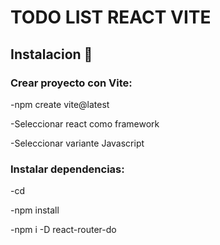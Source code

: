# TODO LIST REACT VITE
## Instalacion 📝 
### Crear proyecto con Vite: 

 -npm create vite@latest <nameProject>
 
 -Seleccionar react como framework
 
 -Seleccionar variante Javascript
 
 ### Instalar dependencias:
 -cd <nameProject> 
 
 -npm install
 
 -npm i -D react-router-do
 
 


